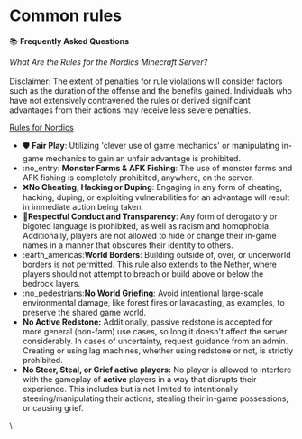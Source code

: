 # Common rules

:books: **Frequently Asked Questions**&#x20;

_What Are the Rules for the Nordics Minecraft Server?_ \
\
Disclaimer: The extent of penalties for rule violations will consider factors such as the duration of the offense and the benefits gained. Individuals who have not extensively contravened the rules or derived significant advantages from their actions may receive less severe penalties.

[Rules for Nordics](../server-guides/rules.md)

* :shield: **Fair Play**: Utilizing 'clever use of game mechanics' or manipulating in-game mechanics to gain an unfair advantage is prohibited.
* :no\_entry: **Monster Farms & AFK Fishing**: The use of monster farms and AFK fishing is completely prohibited, anywhere, on the server.
* :x:**No Cheating, Hacking or Duping**: Engaging in any form of cheating, hacking, duping, or exploiting vulnerabilities for an advantage will result in immediate action being taken.
* :handshake:**Respectful Conduct and Transparency**: Any form of derogatory or bigoted language is prohibited, as well as racism and homophobia. Additionally, players are not allowed to hide or change their in-game names in a manner that obscures their identity to others.
* :earth\_americas:**World Borders**: Building outside of, over, or underworld borders is not permitted. This rule also extends to the Nether, where players should not attempt to breach or build above or below the bedrock layers.
* :no\_pedestrians:**No World Griefing**: Avoid intentional large-scale environmental damage, like forest fires or lavacasting, as examples, to preserve the shared game world.
* **No Active Redstone:** Additionally, passive redstone is accepted for more general (non-farm) use cases, so long it doesn't affect the server considerably. In cases of uncertainty, request guidance from an admin. Creating or using lag machines, whether using redstone or not, is strictly prohibited.
* **No Steer, Steal, or Grief active players:** No player is allowed to interfere with the gameplay of **active** players in a way that disrupts their experience. This includes but is not limited to intentionally steering/manipulating their actions, stealing their in-game possessions, or causing grief.

\
